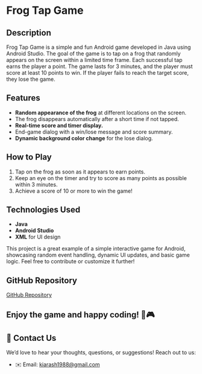 # Frog Tap Game

## Description
Frog Tap Game is a simple and fun Android game developed in Java using Android Studio. The goal of the game is to tap on a frog that randomly appears on the screen within a limited time frame. Each successful tap earns the player a point. The game lasts for 3 minutes, and the player must score at least 10 points to win. If the player fails to reach the target score, they lose the game.

## Features

- **Random appearance of the frog** at different locations on the screen.
- The frog disappears automatically after a short time if not tapped.
- **Real-time score and timer display.**
- End-game dialog with a win/lose message and score summary.
- **Dynamic background color change** for the lose dialog.

## How to Play

1. Tap on the frog as soon as it appears to earn points.
2. Keep an eye on the timer and try to score as many points as possible within 3 minutes.
3. Achieve a score of 10 or more to win the game!

## Technologies Used

- **Java**
- **Android Studio**
- **XML** for UI design

This project is a great example of a simple interactive game for Android, showcasing random event handling, dynamic UI updates, and basic game logic. Feel free to contribute or customize it further!

## GitHub Repository

[GitHub Repository](git@github.com:k-aghakhani/FrogGame.git)

## Enjoy the game and happy coding! 🐸🎮

## 📧 Contact Us

We’d love to hear your thoughts, questions, or suggestions! Reach out to us:

- ✉️ Email: [kiarash1988@gmail.com](mailto:kiarash1988@gmail.com)
